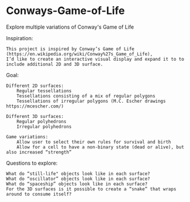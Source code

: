# Conways-Game-of-Life
Explore multiple variations of Conway's Game of Life



Inspiration:

	This project is inspired by Conway’s Game of Life (https://en.wikipedia.org/wiki/Conway%27s_Game_of_Life), 
	I’d like to create an interactive visual display and expand it to to include additional 2D and 3D surface.


Goal:

	Different 2D surfaces:
		Regular tessellations 
		Tessellations consisting of a mix of regular polygons 
		Tessellations of irregular polygons (M.C. Escher drawings https://mcescher.com/)

	Different 3D surfaces:
		Regular polyhedrons 
		Irregular polyhedrons

	Game variations:
		Allow user to select their own rules for survival and birth
		Allow for a cell to have a non-binary state (dead or alive), but also increased “strength”

Questions to explore:

	What do “still-life" objects look like in each surface?
	What do “oscillator” objects look like in each surface?
	What do “spaceship” objects look like in each surface?
	For the 3D surfaces is it possible to create a “snake” that wraps around to consume itself?



